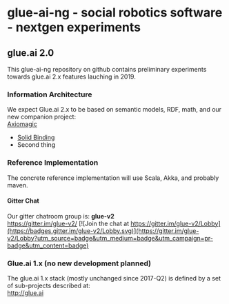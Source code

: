 # glue-ai-ng - social robotics software - nextgen experiments

## glue.ai 2.0 
This glue-ai-ng repository on github contains preliminary experiments towards glue.ai 2.x features lauching in 2019.
### Information Architecture 
We expect Glue.ai 2.x to be based on semantic models, RDF, math, and our new companion project:   
	[Axiomagic](https://github.com/stub22/axiomagic)  
	
+ [Solid Binding](./survey/surv_linkd/SolidGlue.md)
+ Second thing  
 
### Reference Implementation
The concrete reference implementation will use Scala, Akka, and probably maven.
#### Gitter Chat
Our gitter chatroom group is: **glue-v2**  
https://gitter.im/glue-v2/  [![Join the chat at https://gitter.im/glue-v2/Lobby](https://badges.gitter.im/glue-v2/Lobby.svg)](https://gitter.im/glue-v2/Lobby?utm_source=badge&utm_medium=badge&utm_campaign=pr-badge&utm_content=badge)
### Glue.ai 1.x (no new development planned)
The glue.ai 1.x stack (mostly unchanged since 2017-Q2) is defined by a set of sub-projects described at: \
http://glue.ai

